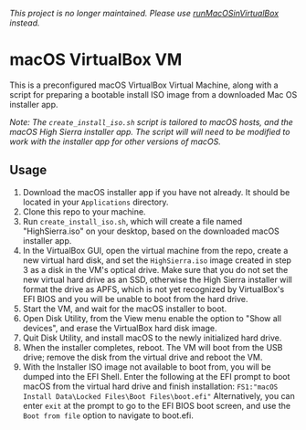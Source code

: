 *This project is no longer maintained. Please use [runMacOSinVirtualBox](https://github.com/AlexanderWillner/runMacOSinVirtualBox) instead.*

# macOS VirtualBox VM

This is a preconfigured macOS VirtualBox Virtual Machine, along with a script for preparing a bootable install ISO image from a downloaded Mac OS installer app.

*Note: The `create_install_iso.sh` script is tailored to macOS hosts, and the macOS High Sierra installer app. The script will will need to be modified to work with the installer app for other versions of macOS.*

## Usage

1. Download the macOS installer app if you have not already. It should be located in your `Applications` directory.
2. Clone this repo to your machine.
3. Run `create_install_iso.sh`, which will create a file named "HighSierra.iso" on your desktop, based on the downloaded macOS installer app.
4. In the VirtualBox GUI, open the virtual machine from the repo, create a new virtual hard disk, and set the `HighSierra.iso` image created in step 3 as a disk in the VM's optical drive. Make sure that you do not set the new virtual hard drive as an SSD, otherwise the High Sierra installer will format the drive as APFS, which is not yet recognized by VirtualBox's EFI BIOS and you will be unable to boot from the hard drive.
5. Start the VM, and wait for the macOS installer to boot.
6. Open Disk Utility, from the View menu enable the option to "Show all devices", and erase the VirtualBox hard disk image.
7. Quit Disk Utility, and install macOS to the newly initialized hard drive.
8. When the installer completes, reboot. The VM will boot from the USB drive; remove the disk from the virtual drive and reboot the VM.
9. With the Installer ISO image not available to boot from, you will be dumped into the EFI Shell. Enter the following at the EFI prompt to boot macOS from the virtual hard drive and finish installation: `FS1:"macOS Install Data\Locked Files\Boot Files\boot.efi"` Alternatively, you can enter `exit` at the prompt to go to the EFI BIOS boot screen, and use the `Boot from file` option to navigate to boot.efi.
